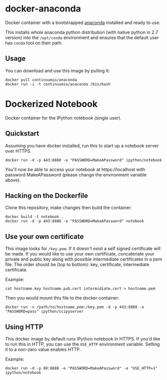 # docker-anaconda

Docker container with a bootstrapped [anaconda](https://store.continuum.io/cshop/anaconda/) installed and ready to use.

This installs whole anaconda python distribution (with native python in 2.7 version) into the ``/opt/conda`` environment
and ensures that the default user has ``conda`` tool on their path.


Usage
-----
You can download and use this image by pulling it:

    docker pull continuumio/anaconda
    docker run -i -t continuumio/anaconda /bin/bash


[anaconda]: http://docs.continuum.io/anaconda/index.html

Dockerized Notebook
===================

Docker container for the IPython notebook (single user).

## Quickstart

Assuming you have docker installed, run this to start up a notebook server over HTTPS.

```
docker run -d -p 443:8888 -e "PASSWORD=MakeAPassword" ipython/notebook
```

You'll now be able to access your notebook at https://localhost with password MakeAPassword (please change the environment variable above).

## Hacking on the Dockerfile

Clone this repository, make changes then build the container:

```
docker build -t notebook .
docker run -d -p 443:8888 -e "PASSWORD=MakeAPassword" notebook
```

## Use your own certificate
This image looks for `/key.pem`. If it doesn't exist a self signed certificate will be made. If you would like to use your own certificate, concatenate your private and public key along with possible intermediate certificates in a pem file. The order should be (top to bottom): key, certificate, intermediate certificate.

Example:
```
cat hostname.key hostname.pub.cert intermidiate.cert > hostname.pem
```

Then you would mount this file to the docker container:
```
docker run -v /path/to/hostname.pem:/key.pem -d -p 443:8888 -e "PASSWORD=pass" ipython/scipyserver
```

## Using HTTP
This docker image by default runs IPython notebook in HTTPS.  If you'd like to run this in HTTP,
you can use the `USE_HTTP` environment variable.  Setting it to a non-zero value enables HTTP.

Example:
```
docker run -d -p 80:8888 -e "PASSWORD=MakeAPassword" -e "USE_HTTP=1" ipython/notebook
```
